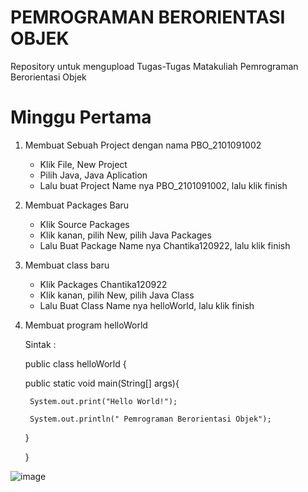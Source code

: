 # PEMROGRAMAN BERORIENTASI OBJEK
Repository untuk mengupload Tugas-Tugas Matakuliah Pemrograman Berorientasi Objek



# Minggu Pertama

1. Membuat Sebuah Project dengan nama PBO_2101091002
   * Klik File, New Project
   * Pilih Java, Java Aplication
   * Lalu buat Project Name nya PBO_2101091002, lalu klik finish

2. Membuat Packages Baru
   * Klik Source Packages
   * Klik kanan, pilih New, pilih Java Packages
   * Lalu Buat Package Name nya Chantika120922, lalu klik finish

3. Membuat class baru
   * Klik Packages Chantika120922
   * Klik kanan, pilih New, pilih Java Class
   * Lalu Buat Class Name nya helloWorld, lalu klik finish

4. Membuat program helloWorld
   
   Sintak :
   
    public class helloWorld {
    
      public static void main(String[] args){
        
        System.out.print("Hello World!");
        
        System.out.println(" Pemrograman Berorientasi Objek");
    
      }
   
    }
  
![image](https://user-images.githubusercontent.com/70676084/192139163-2743d75c-153a-42a0-a308-a63fb703dfb0.png)






